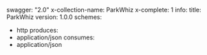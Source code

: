 swagger: "2.0"
x-collection-name: ParkWhiz
x-complete: 1
info:
  title: ParkWhiz
  version: 1.0.0
schemes:
- http
produces:
- application/json
consumes:
- application/json